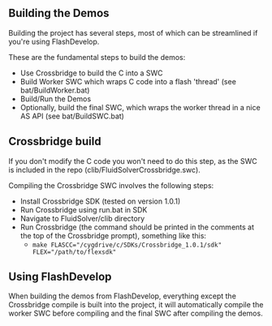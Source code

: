 ## Building the Demos ##
Building the project has several steps, most of which can be streamlined if you're using FlashDevelop.

These are the fundamental steps to build the demos:

- Use Crossbridge to build the C into a SWC
- Build Worker SWC which wraps C code into a flash 'thread' (see bat/BuildWorker.bat)
- Build/Run the Demos
- Optionally, build the final SWC, which wraps the worker thread in a nice AS API (see bat/BuildSWC.bat)

## Crossbridge build ##
If you don't modify the C code you won't need to do this step, as the SWC is included in the repo (clib/FluidSolverCrossbridge.swc).

Compiling the Crossbridge SWC involves the following steps:

- Install Crossbridge SDK (tested on version 1.0.1)
- Run Crossbridge using run.bat in SDK
- Navigate to FluidSolver/clib directory
- Run Crossbridge (the command should be printed in the comments at the top of the Crossbridge prompt), something like this:
	- `make FLASCC="/cygdrive/c/SDKs/Crossbridge_1.0.1/sdk" FLEX="/path/to/flexsdk"`


## Using FlashDevelop ##
When building the demos from FlashDevelop, everything except the Crossbridge compile is built into the project, it will automatically compile the worker SWC before compiling and the final SWC after compiling the demos.


